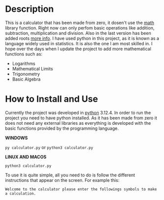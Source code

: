 # Description

This is a calculator that has been made from zero, it dosen't use the <a href="https://docs.python.org/3/library/math.html">math</a> library function. Right now can only perfom basic operations like addition, subtraction, multiplication and division. Also in the last version has been added roots <a href=#how-to-install-and-use>more info</a>. I have used python in this project, as it is known as a language widely used in statistics. It is also the one I am most skilled in. I hope over the days when I update the project to add more mathematical functions such as:

- Logarithms
- Mathematical Limits
- Trigonometry
- Basic Algebra

# How to Install and Use
Currently the project was developed in <a href="https://www.python.org/downloads/release/python-3124">python</a> 3.12.4. In order to run the project you need to have python installed. As it has been made from zero it does not need any external libraries as everything is developed with the basic functions provided by the programming language.

**WINDOWS**

``py calculator.py`` or ``python3 calculator.py``

**LINUX AND MACOS**

``python3 calculator.py``

To use it is quite simple, all you need to do is follow the different instructions that appear on the screen. For example this:

``Welcome to the calculator please enter the followings symbols to make a calculation.``

